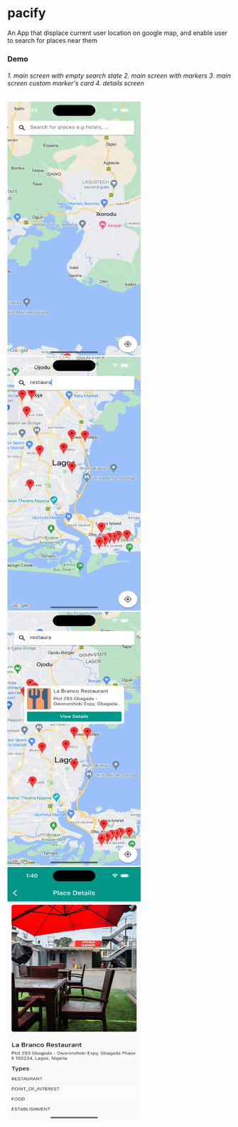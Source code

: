 # pacify
An App that displace current user location on google map, and enable user to search for places near them

### Demo
###### 1. main screen with empty search state 2. main screen with markers 3. main screen custom marker's card 4. details screen
<img src="https://github.com/softcoder404/pacify/raw/main/assets/images/screen1.1.png" width="300" height="570">&nbsp;&nbsp;&nbsp;&nbsp;&nbsp;&nbsp;<img src="https://github.com/softcoder404/pacify/raw/main/assets/images/screen1.2.png" width="300" height="570">&nbsp;&nbsp;&nbsp;&nbsp;&nbsp;&nbsp;<img src="https://github.com/softcoder404/pacify/raw/main/assets/images/screen1.3.png" width="300" height="570">&nbsp;&nbsp;&nbsp;&nbsp;&nbsp;&nbsp;<img src="https://github.com/softcoder404/pacify/raw/main/assets/images/screen2.png" width="300" height="570">
